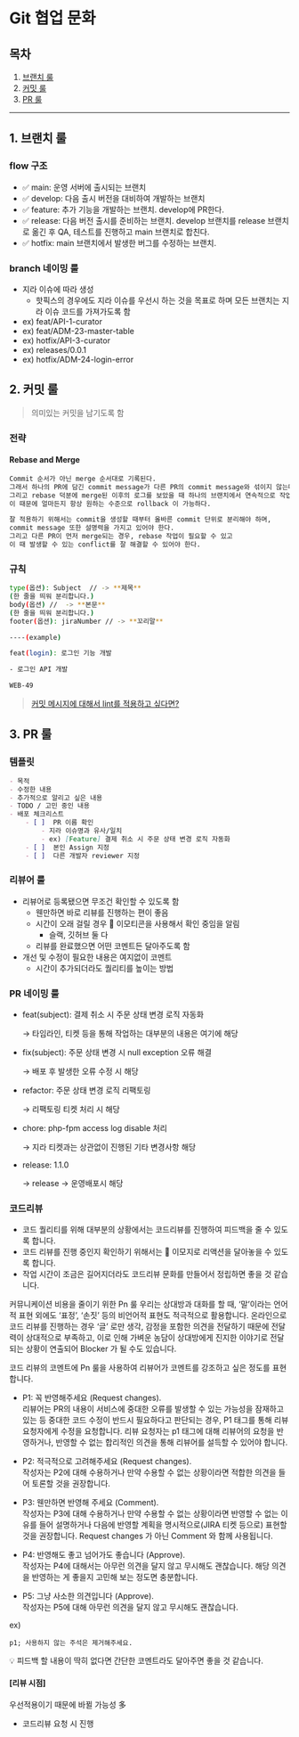# Git 협업 문화

## 목차

1. [브랜치 룰](#1-브랜치-룰)
2. [커밋 룰](#2-커밋-룰)
3. [PR 룰](#3-pr-룰)

---

## 1. 브랜치 룰

### flow 구조

- ✅ main: 운영 서버에 출시되는 브랜치
- ✅ develop: 다음 출시 버전을 대비하여 개발하는 브랜치
- ✅ feature: 추가 기능을 개발하는 브랜치. develop에 PR한다.
- ✅ release: 다음 버전 출시를 준비하는 브랜치. develop 브랜치를 release 브랜치로 옮긴 후 QA, 테스트를 진행하고 main 브랜치로 합친다.
- ✅ hotfix: main 브랜치에서 발생한 버그를 수정하는 브랜치.

### branch 네이밍 룰

- 지라 이슈에 따라 생성
  - 핫픽스의 경우에도 지라 이슈를 우선시 하는 것을 목표로 하며 모든 브랜치는 지라 이슈 코드를 가져가도록 함
- ex) feat/API-1-curator
- ex) feat/ADM-23-master-table
- ex) hotfix/API-3-curator
- ex) releases/0.0.1
- ex) hotfix/ADM-24-login-error

## 2. 커밋 룰

> 의미있는 커밋을 남기도록 함

### 전략

#### Rebase and Merge

```bash
Commit 순서가 아닌 merge 순서대로 기록된다. 
그래서 하나의 PR에 담긴 commit message가 다른 PR의 commit message와 섞이지 않는다. 
그리고 rebase 덕분에 merge된 이후의 로그를 보았을 때 하나의 브랜치에서 연속적으로 작업한 것과 같은 로그를 확인할 수 있다. 
이 때문에 얼마든지 항상 원하는 수준으로 rollback 이 가능하다.

잘 적용하기 위해서는 commit을 생성할 때부터 올바른 commit 단위로 분리해야 하며,
commit message 또한 설명력을 가지고 있어야 한다.
그리고 다른 PR이 먼저 merge되는 경우, rebase 작업이 필요할 수 있고
이 때 발생할 수 있는 conflict를 잘 해결할 수 있어야 한다.
```

### 규칙

```bash
type(옵션): Subject  // -> **제목**
(한 줄을 띄워 분리합니다.)
body(옵션) //  -> **본문**
(한 줄을 띄워 분리합니다.)
footer(옵션): jiraNumber // -> **꼬리말**

----(example)

feat(login): 로그인 기능 개발

- 로그인 API 개발

WEB-49
```

> [커밋 메시지에 대해서 lint를 적용하고 싶다면?](./commitlint.md)

## 3. PR 룰

### 템플릿

```markdown
- 목적
- 수정한 내용
- 추가적으로 알리고 싶은 내용
- TODO / 고민 중인 내용
- 배포 체크리스트
    - [ ]  PR 이름 확인
        - 지라 이슈명과 유사/일치
        - ex) [Feature] 결제 취소 시 주문 상태 변경 로직 자동화
    - [ ]  본인 Assign 지정
    - [ ]  다른 개발자 reviewer 지정
```

### 리뷰어 룰

- 리뷰어로 등록됐으면 무조건 확인할 수 있도록 함
  - 웬만하면 바로 리뷰를 진행하는 편이 좋음
  - 시간이 오래 걸릴 경우 👀 이모티콘을 사용해서 확인 중임을 알림
    - 슬랙, 깃허브 둘 다
  - 리뷰를 완료했으면 어떤 코멘트든 달아주도록 함
- 개선 및 수정이 필요한 내용은 여지없이 코멘트
  - 시간이 추가되더라도 퀄리티를 높이는 방법

### PR 네이밍 룰

- feat(subject): 결제 취소 시 주문 상태 변경 로직 자동화

    → 타임라인, 티켓 등을 통해 작업하는 대부분의 내용은 여기에 해당

- fix(subject): 주문 상태 변경 시 null exception 오류 해결

    → 배포 후 발생한 오류 수정 시 해당

- refactor: 주문 상태 변경 로직 리팩토링

    → 리팩토링 티켓 처리 시 해당

- chore: php-fpm access log disable 처리

    → 지라 티켓과는 상관없이 진행된 기타 변경사항 해당

- release: 1.1.0

    → release -> 운영배포시 해당

### 코드리뷰

- 코드 퀄리티를 위해 대부분의 상황에서는 코드리뷰를 진행하여 피드백을 줄 수 있도록 합니다.
- 코드 리뷰를 진행 중인지 확인하기 위해서는 👀 이모지로 리액션을 달아놓을 수 있도록 합니다.
- 작업 시간이 조금은 길어지더라도 코드리뷰 문화를 만들어서 정립하면 좋을 것 같습니다.

커뮤니케이션 비용을 줄이기 위한 Pn 룰
우리는 상대방과 대화를 할 때, ‘말’이라는 언어적 표현 외에도 ‘표정’, ‘손짓’ 등의 비언어적 표현도 적극적으로 활용합니다. 온라인으로 코드 리뷰를 진행하는 경우 ‘글’ 로만 생각, 감정을 포함한 의견을 전달하기 때문에 전달력이 상대적으로 부족하고, 이로 인해 가벼운 농담이 상대방에게 진지한 이야기로 전달되는 상황이 연출되어 Blocker 가 될 수도 있습니다.

코드 리뷰의 코멘트에 Pn 룰을 사용하여 리뷰어가 코멘트를 강조하고 싶은 정도를 표현합니다.

- P1: 꼭 반영해주세요 (Request changes).  
리뷰어는 PR의 내용이 서비스에 중대한 오류를 발생할 수 있는 가능성을 잠재하고 있는 등 중대한 코드 수정이 반드시 필요하다고 판단되는 경우, P1 태그를 통해 리뷰 요청자에게 수정을 요청합니다. 리뷰 요청자는 p1 태그에 대해 리뷰어의 요청을 반영하거나, 반영할 수 없는 합리적인 의견을 통해 리뷰어를 설득할 수 있어야 합니다.

- P2: 적극적으로 고려해주세요 (Request changes).  
작성자는 P2에 대해 수용하거나 만약 수용할 수 없는 상황이라면 적합한 의견을 들어 토론할 것을 권장합니다.   

- P3: 웬만하면 반영해 주세요 (Comment).  
작성자는 P3에 대해 수용하거나 만약 수용할 수 없는 상황이라면 반영할 수 없는 이유를 들어 설명하거나 다음에 반영할 계획을 명시적으로(JIRA 티켓 등으로) 표현할 것을 권장합니다. Request changes 가 아닌 Comment 와 함께 사용됩니다.

- P4: 반영해도 좋고 넘어가도 좋습니다 (Approve).  
작성자는 P4에 대해서는 아무런 의견을 달지 않고 무시해도 괜찮습니다. 해당 의견을 반영하는 게 좋을지 고민해 보는 정도면 충분합니다.

- P5: 그냥 사소한 의견입니다 (Approve).  
작성자는 P5에 대해 아무런 의견을 달지 않고 무시해도 괜찮습니다.

ex)
```
p1; 사용하지 않는 주석은 제거해주세요.
```

<aside> 💡 피드백 할 내용이 딱히 없다면 간단한 코멘트라도 달아주면 좋을 것 같습니다.

</aside>
   

#### [리뷰 시점]

우선적용이기 때문에 바뀔 가능성 多

- 코드리뷰 요청 시 진행
